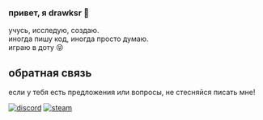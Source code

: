 ### привет, я drawksr 👋

учусь, исследую, создаю.  
иногда пишу код, иногда просто думаю.  
играю в доту 😝

## обратная связь

если у тебя есть предложения или вопросы, не стесняйся писать мне!

[![discord](https://img.shields.io/badge/discord-drawksr-blueviolet)](https://discord.com/users/1016250061937721355)
[![steam](https://img.shields.io/badge/steam-drawksr-blue)](https://steamcommunity.com/id/drawksr)
